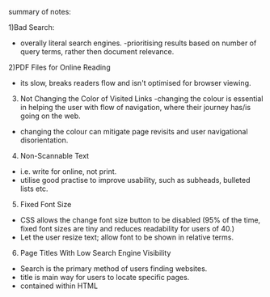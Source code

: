 summary of notes:

1)Bad Search:
- overally literal search engines.
-prioritising results based on number of query terms, rather then document relevance.

2)PDF Files for Online Reading
- its slow, breaks readers flow and isn't optimised for browser viewing.

3) Not Changing the Color of Visited Links
-changing the colour is essential in helping the user with flow of navigation, where their journey has/is going on the web.
- changing the colour can mitigate page revisits and user navigational disorientation.

4) Non-Scannable Text
- i.e. write for online, not print.
- utilise good practise to improve usability, such as subheads, bulleted lists etc.

5) Fixed Font Size
- CSS allows the change font size button to be disabled (95% of the time, fixed font sizes are tiny and reduces readability for users of 40.)
- Let the user resize text; allow font to be shown in relative terms.

6. Page Titles With Low Search Engine Visibility
- Search is the primary method of users finding websites.
- title is main way for users to locate specific pages.
- contained within HTML <title> tag
- used as default entry to favourites when bookmarking a page, so be careful with starting with "the" for instance.
- for pages other then homepage, use keywords pertinent to what the page is about.

7. Anything That Looks Like an Advertisement
- Be aware of "selective attention" - anything that looks like an add will be automatically avoided.
-follow these rules:
      - banner blindness
      - animation avoidance
      - pop-up purges

8. Violating Design Conventions
- consistency is an essential usability principles as users don't have to worry about what will happen.
- Jakob's Law of the Web User Experience states that "users spend most of their time on other websites."
  (i.e. this forms standard convention)

9) Opening New Browser Windows
 - opening multiple windows pollutes the screen.
 - Links that don't behave as expected undermine users' understanding of their own system

10. Not Answering Users' Questions
- users on a website are goal driven: The ultimate failure of a website is to fail to provide the information users are looking for.
- worst example is avoiding listing price of product/services.



